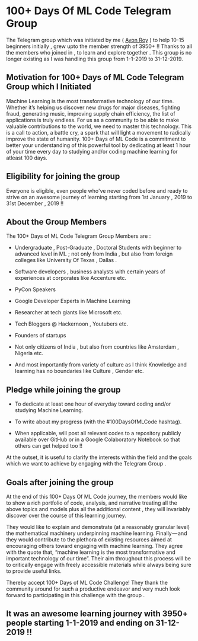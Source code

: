 # 100+ Days Of ML Code Telegram Group

The Telegram group which was initiated by me ( [Ayon Roy](https://ayonroy.ml/) ) to help 10-15 beginners initially , grew upto the member strength of 3950+ !! Thanks to all the members who joined in , to learn and explore together . This group is no longer existing as I was handling this group from 1-1-2019 to 31-12-2019.

## Motivation for 100+ Days of ML Code Telegram Group which I Initiated

Machine Learning is the most transformative technology of our time. Whether it’s helping us discover new drugs for major diseases, fighting fraud, generating music, improving supply chain efficiency, the list of applications is truly endless. For us as a community to be able to make valuable contributions to the world, we need to master this technology. This is a call to action, a battle cry, a spark that will light a movement to radically improve the state of humanity. 100+ Days of ML Code is a commitment to better your understanding of this powerful tool by dedicating at least 1 hour of your time every day to studying and/or coding machine learning for atleast 100 days.

## Eligibility for joining the group

Everyone is eligible, even people who've never coded before and ready to strive on an awesome journey of learning starting from 1st January , 2019 to 31st December , 2019 !!

## About the Group Members

The 100+ Days of ML Code Telegram Group Members are :

- Undergraduate , Post-Graduate , Doctoral Students with beginner to advanced level in ML ; not only from India , but also from  foreign colleges like University Of Texas , Dallas .

- Software developers , business analysts with certain years of experiences at corporates like Accenture etc.

- PyCon Speakers

- Google Developer Experts in Machine Learning

- Researcher at tech giants like Microsoft etc.

- Tech Bloggers @ Hackernoon , Youtubers etc.

- Founders of startups

- Not only citizens of India , but also from countries like Amsterdam , Nigeria etc.

- And most importantly from variety of culture as I think Knowledge and learning has no boundaries like Culture , Gender etc.

## Pledge while joining the group
- To dedicate at least one hour of everyday toward coding and/or studying Machine Learning.

- To write about my progress (with the #100DaysOfMLCode hashtag).

- When applicable, will post all relevant codes to a repository publicly available over GitHub or in a Google Colaboratory Notebook so that others can get helped too !!

At the outset,  it is useful to clarify the interests within the field and the goals which we want  to achieve by engaging with the Telegram Group .

## Goals after joining the group
At the end of this 100+ Days Of ML Code journey, the members would like to show a rich portfolio of code, analysis, and narrative treating all the above topics and models plus all the additional content , they will  invariably discover over the course of this learning journey.

They would like to explain and demonstrate (at a reasonably granular level) the mathematical machinery underpinning machine learning. 
Finally — and they would contribute to the plethora of existing resources aimed at encouraging others toward engaging with machine learning. They agree with the quote that, “machine learning is the most transformative and important technology of our time”. Their aim throughout this process will be to critically engage with freely accessible materials while always being sure to provide useful links.

Thereby accept 100+ Days of ML Code Challenge! They thank the community around for such a productive endeavor and very much look forward to participating in this challenge with the group  .

## It was an awesome learning journey with 3950+ people starting 1-1-2019 and ending on 31-12-2019 !! 




